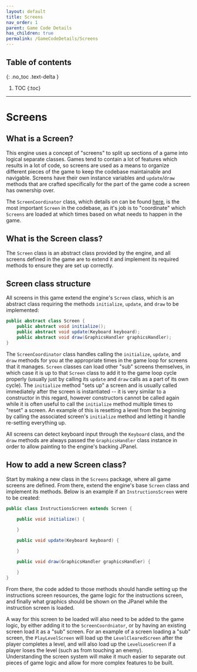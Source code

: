 ```yaml
---
layout: default
title: Screens
nav_order: 1
parent: Game Code Details
has_children: true
permalink: /GameCodeDetails/Screens
---
```


## Table of contents
{: .no_toc .text-delta }

1. TOC
{:toc}

---

# Screens

## What is a Screen?

This engine uses a concept of "screens" to split up sections of a game into logical separate classes. 
Games tend to contain a lot of features which results in a lot of code, so screens are used as a means to organize different pieces of the game to keep the codebase maintainable and navigable. 
Screens have their own instance variables and `update`/`draw` methods that are crafted specifically for the part of the game code a screen has ownership over.

The `ScreenCoordinator` class, which details on can be found [here](./ScreensSubSections/screen-coordinator.md), is the most important `Screen` in the codebase,
as it's job is to "coordinate" which `Screens` are loaded at which times based on what needs to happen in the game.

## What is the Screen class?

The `Screen` class is an abstract class provided by the engine, and all screens defined in the game are to extend it and implement its required methods
to ensure they are set up correctly.

## Screen class structure

All screens in this game extend the engine's `Screen` class, which is an abstract class requiring the methods `initialize`, `update`, and `draw`
to be implemented:

```java
public abstract class Screen {
    public abstract void initialize();
    public abstract void update(Keyboard keyboard);
    public abstract void draw(GraphicsHandler graphicsHandler);
}
```

The `ScreenCoordinator` class handles calling the `initialize`, `update`, and `draw` methods for you at the appropriate times in the game loop for screens that it manages.
`Screen` classes can load other "sub" screens themselves, in which case it is up to that `Screen` class to add it to the game loop cycle properly (usually just by calling its `update` and `draw` calls as a part of its own cycle). 
The `initialize` method "sets up" a screen and is usually called immediately after the screen is instantiated -- it is very similar to a constructor in this regard, however constructors cannot be called again while it is often useful to call the `initialize` method multiple times to "reset" a screen. 
An example of this is resetting a level from the beginning by calling the associated screen's `initialize` method and letting it handle re-setting everything up.

All screens can detect keyboard input through the `Keyboard` class, 
and the `draw` methods are always passed the `GraphicsHandler` class instance in order to allow painting to the engine's backing JPanel.

## How to add a new Screen class?

Start by making a new class in the `Screens` package, where all game screens are defined. 
From there, extend the engine's base `Screen` class and implement its methods. 
Below is an example if an `InstructionsScreen` were to be created:

```java
public class InstructionsScreen extends Screen {

    public void initialize() {
        
    }   

    public void update(Keyboard keyboard) {

    }

    public void draw(GraphicsHandler graphicsHandler) {

    }      
}
```

From there, the code added to those methods should handle setting up the instructions screen resources,
the game logic for the instructions screen, and finally what graphics should be shown on the JPanel while the instruction screen is loaded.

A way for this screen to be loaded will also need to be added to the game logic, by either adding it to the `ScreenCoordniator`, or by having an existing screen load it as a "sub" screen.
For an example of a screen loading a "sub" screen, the `PlayLevelScreen` will load up the `LevelClearedScreen` after the player completes a level, and will also load up the `LevelLoseScreen` if a player loses the level (such as from touching an enemy).  
Understanding the screen system will make it much easier to separate out pieces of game logic and allow for more complex features to be built.